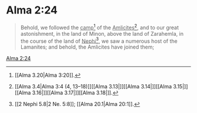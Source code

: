 # Alma 2:24

> Behold, we followed the <u>camp</u>[^a] of the <u>Amlicites</u>[^b], and to our great astonishment, in the land of Minon, above the land of Zarahemla, in the course of the land of <u>Nephi</u>[^c], we saw a numerous host of the Lamanites; and behold, the Amlicites have joined them;

[Alma 2:24](https://www.churchofjesuschrist.org/study/scriptures/bofm/alma/2?lang=eng&id=p24#p24)


[^a]: [[Alma 3.20|Alma 3:20]].  
[^b]: [[Alma 3.4|Alma 3:4 (4, 13–18)]][[Alma 3.13|]][[Alma 3.14|]][[Alma 3.15|]][[Alma 3.16|]][[Alma 3.17|]][[Alma 3.18|]].  
[^c]: [[2 Nephi 5.8|2 Ne. 5:8]]; [[Alma 20.1|Alma 20:1]].  

